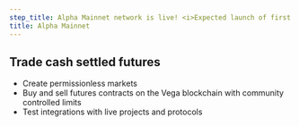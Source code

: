 ```yaml
---
step_title: Alpha Mainnet network is live! <i>Expected launch of first markets: 22/05/23</i><br><a class="underline hover:no-underline" target="_blank" href="https://vegaprotocol.notion.site/The-Road-to-Vega-Mainnet-Countdown-to-Trading-576bc2655b0742cd941d38569c456240">Follow the countdown to launch</a>
title: Alpha Mainnet
---
```


## Trade cash settled futures

- Create permissionless markets
- Buy and sell futures contracts on the Vega blockchain with community controlled limits
- Test integrations with live projects and protocols
